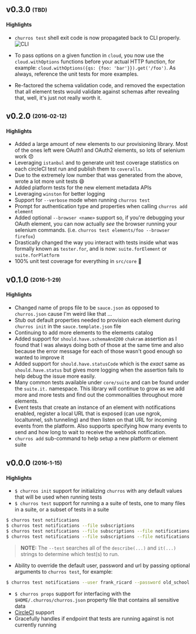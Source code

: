 ## v0.3.0 <sub><sup>(TBD)</sup></sub>
#### Highlights
* `churros test` shell exit code is now propagated back to CLI properly.
![CLI](http://cl.ly/0I262G3Q0u1z/Screen%20Recording%202016-02-24%20at%2001.45%20PM.gif)

* To pass options on a given function in `cloud`, you now use the `cloud.withOptions` functions before your actual HTTP function, for example: `cloud.withOptions({qs: {foo: 'bar'}}).get('/foo')`.  As always, reference the unit tests for more examples.
* Re-factored the schema validation code, and removed the expectation that all element tests would validate against schemas after revealing that, well, it's just not really worth it.

## v0.2.0 <sub><sup>(2016-02-12)</sup></sub>

#### Highlights
* Added a large amount of new elements to our provisioning library.  Most of the ones left were OAuth1 and OAuth2 elements, so lots of selenium work :disappointed:
* Leveraging `istanbul` and to generate unit test coverage statistics on each circleCI test run and publish them to `coveralls`.
 * Due to the extremely low number that was generated from the above, wrote a lot more unit tests :smile:
* Added platform tests for the new element metadata APIs
* Leveraging `winston` for better logging
* Support for `--verbose` mode when running `churros test`
* Prompt for authentication type and properties when calling `churros add element`
* Added optional `--browser <name>` support so, if you're debugging your OAuth element, you can now actually *see* the browser running your selenium commands.  (i.e. `churros test elements/foo --browser firefox`)
* Drastically changed the way you interact with tests inside what was formally known as `tester.for`, and is now: `suite.forElement` or `suite.forPlatform`
* 100% unit test coverage for everything in `src/core` :100:

## v0.1.0 <sub><sup>(2016-1-29)</sup></sub>

#### Highlights
* Changed name of props file to be `sauce.json` as opposed to `churros.json` cause I'm weird like that ...
* Stub out default properties needed to provision each element during `churros init` in the `sauce.template.json` file
* Continuing to add more elements to the elements catalog
* Added support for `should.have.schemaAnd200` `chakram` assertion as I found that I was always doing both of those at the same time and also because the error message for each of those wasn't good enough so wanted to improve it
* Added support for `should.have.statusCode` which is the *exact* same as `should.have.status` but gives more logging when the assertion fails to help debug the issue more easily.
* Many common tests available under `core/suite` and can be found under the `suite.it.` namespace.  This library will continue to grow as we add more and more tests and find out the commonalities throughout more elements.
* Event tests that create an instance of an element with notifications enabled, register a local URL that is exposed (can use ngrok, localtunnel, ssh tunneling) and then listen on that URL for incoming events from the platform.  Also supports specifying how many events to send and how long to wait to receive the webhook notification.
* `churros add` sub-command to help setup a new platform or element suite

## v0.0.0 <sub><sup>(2016-1-15)</sup></sub>

#### Highlights
* `$ churros init` support for initializing `churros` with any default values that will be used when running tests
* `$ churros test` support for running a a suite of tests, one to many files in a suite, or a subset of tests in a suite

```bash
$ churros test notifications
$ churros test notifications --file subscriptions
$ churros test notifications --file subscriptions --file notifications
$ churros test notifications --file subscriptions --file notifications --test \'should throw a 400\'
```

> __NOTE:__ The `--test` searches all of the `describe(...)` and `it(...)` strings to determine which test(s) to run.

* Ability to override the default user, password and url by passing optional arguments to `churros test`, for example:

```bash
$ churros test notifications --user frank_ricard --password old_school --url frank.old-school.com
```

* `$ churros props` support for interfacing with the `$HOME/.churros/churros.json` property file that contains all sensitive data
* [CircleCI](https://circleci.com/gh/cloud-elements/churros) support
* Gracefully handles if endpoint that tests are running against is not currently running
